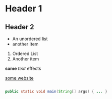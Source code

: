 # Header 1
## Header 2

* An unordered list
* another Item

1. Ordered List
2. Another item

__some__ *text* effects

[some website](google.ca)

```java

public static void main(String[] args) { ... }

```

